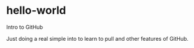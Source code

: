 # hello-world
Intro to GitHub

Just doing a real simple into to learn to pull and other features of GitHub.
